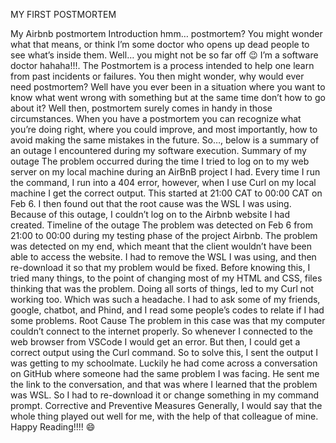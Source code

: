 MY FIRST POSTMORTEM










My Airbnb postmortem
Introduction
hmm… postmortem? You might wonder what that means, or think I’m some doctor who opens up dead people to see what’s inside them. Well… you might not be so far off 😉 I’m a software doctor hahaha!!!. The Postmortem is a process intended to help one learn from past incidents or failures.
You then might wonder, why would ever need postmortem? Well have you ever been in a situation where you want to know what went wrong with something but at the same time don’t how to go about it? Well then, postmortem surely comes in handy in those circumstances. When you have a postmortem you can recognize what you’re doing right, where you could improve, and most importantly, how to avoid making the same mistakes in the future.
So…, below is a summary of an outage I encountered during my software execution.
Summary of my outage
The problem occurred during the time I tried to log on to my web server on my local machine during an AirBnB project I had. Every time I run the command, I run into a 404 error, however, when I use Curl on my local machine I get the correct output. This started at 21:00 CAT to 00:00 CAT on Feb 6. I then found out that the root cause was the WSL I was using. Because of this outage, I couldn’t log on to the Airbnb website I had created.
Timeline of the outage
The problem was detected on Feb 6 from 21:00 to 00:00 during my testing phase of the project Airbnb.
The problem was detected on my end, which meant that the client wouldn’t have been able to access the website.
I had to remove the WSL I was using, and then re-download it so that my problem would be fixed.
Before knowing this, I tried many things, to the point of changing most of my HTML and CSS, files thinking that was the problem.
Doing all sorts of things, led to my Curl not working too. Which was such a headache.
I had to ask some of my friends, google, chatbot, and Phind, and I read some people’s codes to relate if I had some problems.
Root Cause
The problem in this case was that my computer couldn’t connect to the internet properly. So whenever I connected to the web browser from VSCode I would get an error. But then, I could get a correct output using the Curl command.
So to solve this, I sent the output I was getting to my schoolmate. Luckily he had come across a conversation on GitHub where someone had the same problem I was facing. He sent me the link to the conversation, and that was where I learned that the problem was WSL. So I had to re-download it or change something in my command prompt.
Corrective and Preventive Measures
Generally, I would say that the whole thing played out well for me, with the help of that colleague of mine.
Happy Reading!!!! 😄


